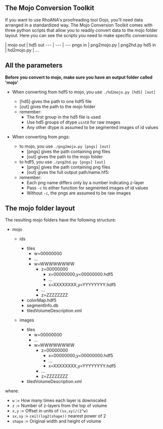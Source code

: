 ## The Mojo Conversion Toolkit

If you want to use RhoANA's proofreading tool Dojo, you'll need data arranged in a standardized way. The Mojo Conversion Toolkit comes with three python scripts that allow you to readily convert data to the mojo folder layout. Here you can see the scripts you need to make specific conversions:

   | mojo out | hd5 out
   --- | --- | ---
pngs in | png2mojo.py | png2hd.py
hd5 in | hd2mojo.py | ...

## All the parameters

**Before you convert to mojo, make sure you have an output folder called 'mojo'**

* When converting from hdf5 to mojo, you use `./hd2mojo.py [hd5] [out]`
    * [hd5] gives the path to one hdf5 file
    * [out] gives the path to the mojo folder
    * remember:
        * The first group in the hd5 file is used
        * Use hd5 groups of dtype `uint8` for raw images
        * Any other dtype is assumed to be segmented images of id values

* When converting from pngs:
    * to mojo, you use `./png2mojo.py [pngs] [out]`
        * [pngs] gives the path containing png files
        * [out] gives the path to the mojo folder
    * to hdf5, you use `./png2hd.py [pngs] [out]`
        * [pngs] gives the path containing png files
        * [out] gives the full output path/name.hf5:
    * remember:
        * Each png name differs only by a number indicating z-layer
        * Pass `-c` to either function for segmented images of id values
        * Without `-c`, the pngs are assumed to be raw images

## The mojo folder layout

The resulting mojo folders have the following structure:

* mojo
    * ids
        * tiles
            * w=00000000
            * ...
            * w=WWWWWWWW
                * z=00000000
                    * x=00000000,y=00000000.hdf5
                    * ...
                    * x=XXXXXXXX,y=YYYYYYYY.hdf5
                * ...
                * z=ZZZZZZZZ
        * colorMap.hdf5
        * segmentInfo.db
        * tiledVolumeDescription.xml

    * images
        * tiles
            * w=00000000
            * ...
            * w=WWWWWWWW
                * z=00000000
                    * x=00000000,y=00000000.hdf5
                    * ...
                    * x=XXXXXXXX,y=YYYYYYYY.hdf5
                * ...
                * z=ZZZZZZZZ
        * tiledVolumeDescription.xml

where:

* `w` := How many times each layer is downscaled
* `z` := Number of z-layers from the top of volume
* `x,y` := Offset in units of `(sx,sy)/(2^w)`
* `sx,sy` := `ceil(log2(shape))` nearest power of 2
* `shape` := Original width and height of volume

